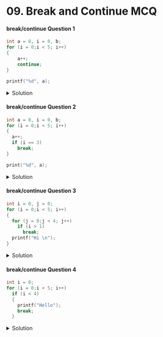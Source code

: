 # 09. Break and Continue MCQ

#### break/continue Question 1

```cpp
int a = 0, i = 0, b;
for (i = 0;i < 5; i++)
{
    a++;
    continue;
}

printf("%d", a);
```

<details>

<summary>Solution</summary>

There is no statement after `continue`. So its presence makes no difference. It would work just like a normal `for` loop.

The value of `a` and `i` changes similarly.

`a` value after the loop is its value at the last iteration i.e. when `i = 4`; loop breaks at `i = 5`. In the last iteration `a = 5`.

```
OUTPUT:
  5
```

</details>

#### break/continue Question 2

```cpp
int a = 0, i = 0, b;
for (i = 0;i < 5; i++)
{
  a++;
  if (i == 3)
    break;
}

print("%d", a);
```

<details>

<summary>Solution</summary>

The `for` loop runs until `i` is 3; after that it breaks out of the loop.

```
4
```

</details>

#### break/continue Question 3

```cpp
int i = 0, j = 0;
for (i = 0;i < 5; i++)
{
  for (j = 0;j < 4; j++)
    if (i > 1)
      break;
  printf("Hi \n");
}
```

<details>

<summary>Solution</summary>

The `i` loop runs for i in {0, 1, 2, 3, 4}. The `j` loops runs for j in {0, 1, 2, 3}. The loop doesn't impact how many times hi is printed.

The `break` statement only breaks the `j` loop which does not stops the `i` loop from printing "Hi".

So "Hi" is printed as many times as `i` loop runs; 5 times.

```
OUTPUT:
  Hi
  Hi
  Hi
  Hi
  Hi
```

</details>

#### break/continue Question 4

```cpp
int i = 0;
for (i = 0;i < 5; i++)
  if (i < 4)
  {
    printf("Hello");
    break;
  }
```

<details>

<summary>Solution</summary>

The `i` loop runs for i in {0, 1, 2, 3, 4}.

As soon as the `if` statement is `true`. It prints "Hello" and breaks out of the `i` loop.

The `if` statement is `true` in the first iteration i.e. `i = 0`.

So "Hello" is printed only once.

```
OUTPUT:
  Hello
```

</details>
